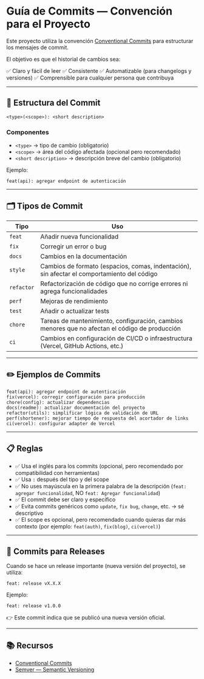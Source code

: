 
# Guía de Commits — Convención para el Proyecto

Este proyecto utiliza la convención [Conventional Commits](https://www.conventionalcommits.org/en/v1.0.0/) para estructurar los mensajes de commit.

El objetivo es que el historial de cambios sea:

✅ Claro y fácil de leer
✅ Consistente
✅ Automatizable (para changelogs y versiones)
✅ Comprensible para cualquier persona que contribuya

---

## 📐 Estructura del Commit

```text
<type>(<scope>): <short description>
```

### Componentes

- `<type>` → tipo de cambio (obligatorio)
- `<scope>` → área del código afectada (opcional pero recomendado)
- `<short description>` → descripción breve del cambio (obligatorio)

Ejemplo:

```text
feat(api): agregar endpoint de autenticación
```

---

## 🗂️ Tipos de Commit

| Tipo    | Uso |
|---------|-----|
| `feat`  | Añadir nueva funcionalidad |
| `fix`   | Corregir un error o bug |
| `docs`  | Cambios en la documentación |
| `style` | Cambios de formato (espacios, comas, indentación), sin afectar el comportamiento del código |
| `refactor` | Refactorización de código que no corrige errores ni agrega funcionalidades |
| `perf`  | Mejoras de rendimiento |
| `test`  | Añadir o actualizar tests |
| `chore` | Tareas de mantenimiento, configuración, cambios menores que no afectan el código de producción |
| `ci`    | Cambios en configuración de CI/CD o infraestructura (Vercel, GitHub Actions, etc.) |

---

## ✏️ Ejemplos de Commits

```text
feat(api): agregar endpoint de autenticación
fix(vercel): corregir configuración para producción
chore(config): actualizar dependencias
docs(readme): actualizar documentación del proyecto
refactor(utils): simplificar lógica de validación de URL
perf(shortener): mejorar tiempo de respuesta del acortador de links
ci(vercel): configurar adapter de Vercel
```

---

## 📋 Reglas

- ✅ Usa el inglés para los commits (opcional, pero recomendado por compatibilidad con herramientas)
- ✅ Usa `:` después del tipo y del scope
- ✅ No uses mayúscula en la primera palabra de la descripción (`feat: agregar funcionalidad`, NO `feat: Agregar funcionalidad`)
- ✅ El commit debe ser claro y específico
- ✅ Evita commits genéricos como `update`, `fix bug`, `change`, etc. → sé descriptivo
- ✅ El scope es opcional, pero recomendado cuando quieras dar más contexto (por ejemplo: `feat(auth)`, `fix(blog)`, `ci(vercel)`)

---

## 🚀 Commits para Releases

Cuando se hace un release importante (nueva versión del proyecto), se utiliza:

```text
feat: release vX.X.X
```

Ejemplo:

```text
feat: release v1.0.0
```

👉 Este commit indica que se publicó una nueva versión oficial.

---

## 📚 Recursos

- [Conventional Commits](https://www.conventionalcommits.org/en/v1.0.0/)
- [Semver — Semantic Versioning](https://semver.org/)
